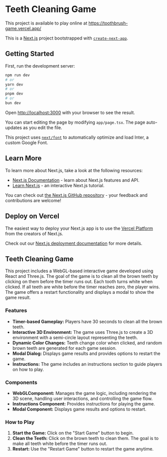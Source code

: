 # Teeth Cleaning Game

This project is available to play online at https://toothbrush-game.vercel.app/ 


This is a [Next.js](https://nextjs.org/) project bootstrapped with [`create-next-app`](https://github.com/vercel/next.js/tree/canary/packages/create-next-app).

## Getting Started

First, run the development server:

```bash
npm run dev
# or
yarn dev
# or
pnpm dev
# or
bun dev
```

Open [http://localhost:3000](http://localhost:3000) with your browser to see the result.

You can start editing the page by modifying `app/page.tsx`. The page auto-updates as you edit the file.

This project uses [`next/font`](https://nextjs.org/docs/basic-features/font-optimization) to automatically optimize and load Inter, a custom Google Font.

## Learn More

To learn more about Next.js, take a look at the following resources:

- [Next.js Documentation](https://nextjs.org/docs) - learn about Next.js features and API.
- [Learn Next.js](https://nextjs.org/learn) - an interactive Next.js tutorial.

You can check out [the Next.js GitHub repository](https://github.com/vercel/next.js/) - your feedback and contributions are welcome!

## Deploy on Vercel

The easiest way to deploy your Next.js app is to use the [Vercel Platform](https://vercel.com/new?utm_medium=default-template&filter=next.js&utm_source=create-next-app&utm_campaign=create-next-app-readme) from the creators of Next.js.

Check out our [Next.js deployment documentation](https://nextjs.org/docs/deployment) for more details.

## Teeth Cleaning Game

This project includes a WebGL-based interactive game developed using React and Three.js. The goal of the game is to clean all the brown teeth by clicking on them before the timer runs out. Each tooth turns white when clicked. If all teeth are white before the timer reaches zero, the player wins. The game offers a restart functionality and displays a modal to show the game result.

### Features

- **Timer-based Gameplay:** Players have 30 seconds to clean all the brown teeth.
- **Interactive 3D Environment:** The game uses Three.js to create a 3D environment with a semi-circle layout representing the teeth.
- **Dynamic Color Changes:** Teeth change color when clicked, and random brown teeth are generated for each game session.
- **Modal Dialog:** Displays game results and provides options to restart the game.
- **Instructions:** The game includes an instructions section to guide players on how to play.

### Components

- **WebGLComponent:** Manages the game logic, including rendering the 3D scene, handling user interactions, and controlling the game flow.
- **Instructions Component:** Provides instructions for playing the game.
- **Modal Component:** Displays game results and options to restart.

### How to Play

1. **Start the Game:** Click on the "Start Game" button to begin.
2. **Clean the Teeth:** Click on the brown teeth to clean them. The goal is to make all teeth white before the timer runs out.
3. **Restart:** Use the "Restart Game" button to restart the game anytime.
